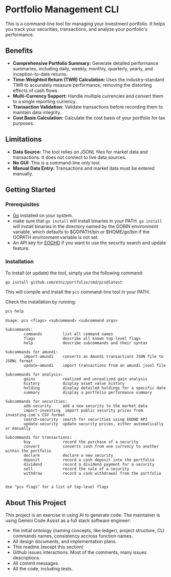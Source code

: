 # Portfolio Management CLI

This is a command-line tool for managing your investment portfolio. It helps you track your securities, transactions, and analyze your portfolio's performance.

## Benefits

- **Comprehensive Portfolio Summary:** Generate detailed performance summaries, including daily, weekly, monthly, quarterly, yearly, and inception-to-date returns.
- **Time-Weighted Return (TWR) Calculation:** Uses the industry-standard TWR to accurately measure performance, removing the distorting effects of cash flows.
- **Multi-Currency Support:** Handle multiple currencies and convert them to a single reporting currency.
- **Transaction Validation:** Validate transactions before recording them to maintain data integrity.
- **Cost Basis Calculation:** Calculate the cost basis of your portfolio for tax purposes.

## Limitations

- **Data Source:** The tool relies on JSONL files for market data and transactions. It does not connect to live data sources.
- **No GUI:** This is a command-line only tool.
- **Manual Data Entry:** Transactions and market data must be entered manually.

## Getting Started

### Prerequisites

- [Go](https://golang.org/) installed on your system.
- make sure that `go install` will install binaries in your PATH. `go install` will install binaries in the directory named by the GOBIN environment variable, which defaults to $GOPATH/bin or $HOME/go/bin if the GOPATH
environment variable is not set.
- An API key for [EODHD](https://eodhd.com/) if you want to use the security search and update feature.

### Installation

To install (or update) the tool, simply use the following command:

```bash
go install github.com/etnz/portfolio/cmd/pcs@latest
```

This will compile and install the `pcs` command-line tool in your PATH.

Check the installation by running:

```bash
pcs help
```

```console
Usage: pcs <flags> <subcommand> <subcommand args>

Subcommands:
        commands         list all command names
        flags            describe all known top-level flags
        help             describe subcommands and their syntax

Subcommands for amundi:
        import-amundi    converts an Amundi transactions JSON file to JSONL format
        update-amundi    import transactions from an amundi jsonl file

Subcommands for analysis:
        gains            realized and unrealized gain analysis
        history          display asset value history
        holding          display detailed holdings for a specific date
        summary          display a portfolio performance summary

Subcommands for securities:
        add-security     add a new security to the market data
        import-investing  import public security prices from investing.com's CSV format
        search-security  search for securities using EODHD API
        update-security  update security prices, either automatically or manually

Subcommands for transactions:
        buy              record the purchase of a security
        convert          converts cash from one currency to another within the portfolio
        declare          declare a new security
        deposit          record a cash deposit into the portfolio
        dividend         record a dividend payment for a security
        sell             record the sale of a security
        withdraw         record a cash withdrawal from the portfolio


Use "pcs flags" for a list of top-level flags
```

## About This Project

This project is an exercise in using AI to generate code. The maintainer is using Gemini Code Assist as a full stack software engineer:
* the initial ontology (naming concepts, like ledger), project structure, CLI commands names, consistency accross function names.
* All design documents, and implementation plans.
* This readme (except this section)
* Github issues interactions. Most of the comments, many issues descriptions.
* All commit messages.
* All the code, including tests.